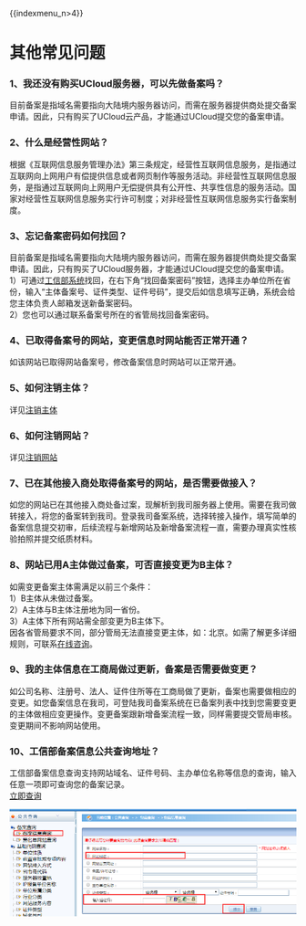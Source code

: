 {{indexmenu_n>4}}

# 其他常见问题

### 1、我还没有购买UCloud服务器，可以先做备案吗？

目前备案是指域名需要指向大陆境内服务器访问，而需在服务器提供商处提交备案申请。因此，只有购买了UCloud云产品，才能通过UCloud提交您的备案申请。  

### 2、什么是经营性网站？

根据《互联网信息服务管理办法》第三条规定，经营性互联网信息服务，是指通过互联网向上网用户有偿提供信息或者网页制作等服务活动。非经营性互联网信息服务，是指通过互联网向上网用户无偿提供具有公开性、共享性信息的服务活动。国家对经营性互联网信息服务实行许可制度；对非经营性互联网信息服务实行备案制度。

### 3、忘记备案密码如何找回？

目前备案是指域名需要指向大陆境内服务器访问，而需在服务器提供商处提交备案申请。因此，只有购买了UCloud服务器，才能通过UCloud提交您的备案申请。
1）可通过[工信部系统](http://www.beian.miit.gov.cn)找回，在右下角“找回备案密码”按钮，选择主办单位所在省份，输入“主体备案号、证件类型、证件号码”，提交后如信息填写正确，系统会给您主体负责人邮箱发送新备案密码。  
2）您也可以通过联系备案号所在的省管局找回备案密码。  

### 4、已取得备案号的网站，变更信息时网站能否正常开通？

如该网站已取得网站备案号，修改备案信息时网站可以正常开通。  

### 5、如何注销主体？

详见[注销主体](https://docs.ucloud.cn/beian/beian1/guidance/guidance4)

### 6、如何注销网站？

详见[注销网站](https://docs.ucloud.cn/beian/beian1/guidance/guidance5)

### 7、已在其他接入商处取得备案号的网站，是否需要做接入？

如您的网站已在其他接入商处备过案，现解析到我司服务器上使用。需要在我司做转接入，将您的备案转到我司。登录我司备案系统，选择转接入操作，填写简单的备案信息提交初审，后续流程与新增网站及新增备案流程一直，需要办理真实性核验拍照并提交纸质材料。  

### 8、网站已用A主体做过备案，可否直接变更为B主体？

如需变更备案主体需满足以前三个条件：  
1）B主体从未做过备案。  
2）A主体与B主体注册地为同一省份。  
3）A主体下所有网站需全部变更为B主体下。  
因各省管局要求不同，部分管局无法直接变更主体，如：北京。如需了解更多详细规则，可联系[在线咨询](https://spt.ucloud.cn/30002)。

### 9、我的主体信息在工商局做过更新，备案是否需要做变更？

如公司名称、注册号、法人、证件住所等在工商局做了更新，备案也需要做相应的变更。如您备案信息在我司，可登陆我司备案系统在已备案列表中找到您需要变更的主体做相应变更操作。变更备案跟新增备案流程一致，同样需要提交管局审核。变更期间不影响网站使用。

### 10、工信部备案信息公共查询地址？

工信部备案信息查询支持网站域名、证件号码、主办单位名称等信息的查询，输入任意一项即可查询您的备案记录。  
[立即查询](http://www.beian.miit.gov.cn/publish/query/indexFirst.action)


![](/images/problem/公共查询.png)
